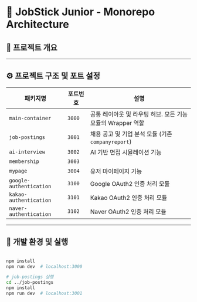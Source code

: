 # 🧩 JobStick Junior - Monorepo Architecture

## 📌 프로젝트 개요


---

## ⚙️ 프로젝트 구조 및 포트 설정

| 패키지명                 | 포트번호 | 설명 |
|--------------------------|----------|------|
| `main-container`         | `3000`   | 공통 레이아웃 및 라우팅 허브. 모든 기능 모듈의 Wrapper 역할 |
| `job-postings`           | `3001`   | 채용 공고 및 기업 분석 모듈 (기존 `companyreport`) |
| `ai-interview`           | `3002`   | AI 기반 면접 시뮬레이션 기능 |
| `membership`             | `3003`   |  |
| `mypage`                 | `3004`   | 유저 마이페이지 기능 |
| `google-authentication` | `3100`   | Google OAuth2 인증 처리 모듈 |
| `kakao-authentication`  | `3101`   | Kakao OAuth2 인증 처리 모듈 |
| `naver-authentication`  | `3102`   | Naver OAuth2 인증 처리 모듈 |

---

## 🧱 개발 환경 및 실행

```bash

npm install
npm run dev  # localhost:3000

# job-postings 실행
cd ../job-postings
npm install
npm run dev  # localhost:3001
